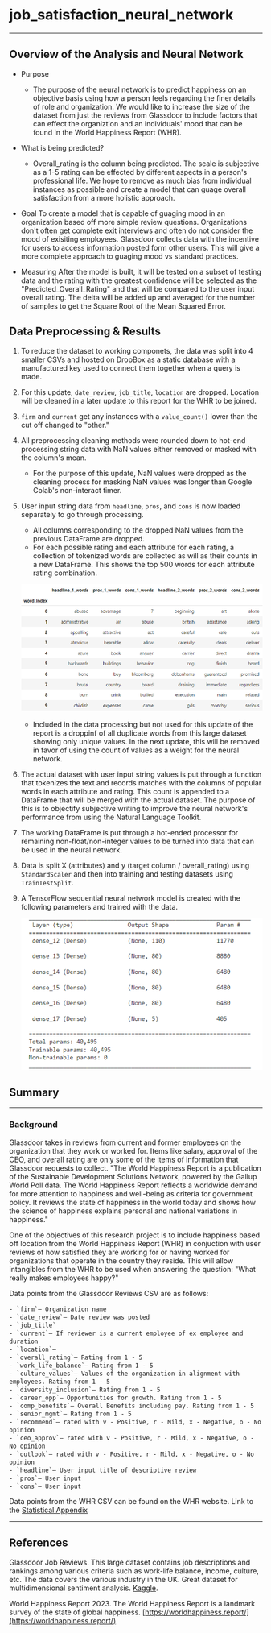 # job_satisfaction_neural_network

- - -

## Overview of the Analysis and Neural Network

- Purpose
    - The purpose of the neural network is to predict happiness on an objective basis using how a person feels regarding the finer details of role and organization. We would like to increase the size of the dataset from just the reviews from Glassdoor to include factors that can effect the organiztion and an individuals' mood that can be found in the World Happiness Report (WHR).

- What is being predicted?
    - Overall_rating is the column being predicted. The scale is subjective as a 1-5 rating can be effected by different aspects in a person's professional life. We hope to remove as much bias from individual instances as possible and create a model that can guage overall satisfaction from a more holistic approach.

- Goal
    To create a model that is capable of guaging mood in an organization based off more simple review questions. Organizations don't often get complete exit interviews and often do not consider the mood of exisiting employees. Glassdoor collects data with the incentive for users to access information posted form other users. This will give a more complete approach to guaging mood vs standard practices.

- Measuring
    After the model is built, it will be tested on a subset of testing data and the rating with the greatest confidence will be selected as the "Predicted_Overall_Rating" and that will be compared to the user input overall rating. The delta will be added up and averaged for the number of samples to get the Square Root of the Mean Squared Error.

## Data Preprocessing & Results

1. To reduce the dataset to working componets, the data was split into 4 smaller CSVs and hosted on DropBox as a static database with a manufactured key used to connect them together when a query is made.

2. For this update, `date_review`, `job_title`, `location` are dropped. Location will be cleaned in a later update to this report for the WHR to be joined.

3. `firm` and `current` get any instances with a `value_count()` lower than the cut off changed to "other."

4. All preprocessing cleaning methods were rounded down to hot-end processing string data with NaN values either removed or masked with the column's mean.
    - For the purpose of this update, NaN values were dropped as the cleaning process for masking NaN values was longer than Google Colab's non-interact timer.

5. User input string data from `headline`, `pros`, and `cons` is now loaded separately to go through processing.
    - All columns corresponding to the dropped NaN values from the previous DataFrame are dropped.
    - For each possible rating and each attribute for each rating, a collection of tokenized words are collected as will as their counts in a new DataFrame. This shows the top 500 words for each attribute rating combination.

    ![image1](/pictures/Screenshot%202023-06-12%20155707.png)

    - Included in the data processing but not used for this update of the report is a droppinf of all duplicate words from this large dataset showing only unique values. In the next update, this will be removed in favor of using the count of values as a weight for the neural network.

6. The actual dataset with user input string values is put through a function that tokenizes the text and records matches with the columns of popular words in each attribute and rating. This count is appended to a DataFrame that will be merged with the actual dataset. The purpose of this is to objectify subjective writing to improve the neural network's performance from using the Natural Language Toolkit.

7. The working DataFrame is put through a hot-ended processor for remaining non-float/non-integer values to be turned into data that can be used in the neural network.

8. Data is split X (attributes) and y (target column / overall_rating) using `StandardScaler` and then into training and testing datasets using `TrainTestSplit`.

9. A TensorFlow sequential neural network model is created with the following parameters and trained with the data.

    ![image2](/pictures/Screenshot%202023-06-12%20160440.png)

## Summary



- - -

### Background

Glassdoor takes in reviews from current and former employees on the organization that they work or worked for. Items like salary, approval of the CEO, and overall rating are only some of the items of information that Glassdoor requests to collect. "The World Happiness Report is a publication of the Sustainable Development Solutions Network, powered by the Gallup World Poll data. The World Happiness Report reflects a worldwide demand for more attention to happiness and well-being as criteria for government policy. It reviews the state of happiness in the world today and shows how the science of happiness explains personal and national variations in happiness."

One of the objectives of this research project is to include happiness based off location from the World Happiness Report (WHR) in conjuction with user reviews of how satisfied they are working for or having worked for organizations that operate in the country they reside. This will allow intangibles from the WHR to be used when answering the question: "What really makes employees happy?"

Data points from the Glassdoor Reviews CSV are as follows:

    - `firm`— Organization name
    - `date_review`— Date review was posted
    - `job_title`
    - `current`— If reviewer is a current employee of ex employee and duration
    - `location`—
    - `overall_rating`— Rating from 1 - 5
    - `work_life_balance`— Rating from 1 - 5
    - `culture_values`— Values of the organization in alignment with employees. Rating from 1 - 5
    - `diversity_inclusion`— Rating from 1 - 5
    - `career_opp`— Opportunities for growth. Rating from 1 - 5
    - `comp_benefits`— Overall Benefits including pay. Rating from 1 - 5
    - `senior_mgmt`— Rating from 1 - 5
    - `recommend`— rated with v - Positive, r - Mild, x - Negative, o - No opinion
    - `ceo_approv`— rated with v - Positive, r - Mild, x - Negative, o - No opinion
    - `outlook`— rated with v - Positive, r - Mild, x - Negative, o - No opinion
    - `headline`— User input title of descriptive review
    - `pros`— User input
    - `cons`— User input


Data points from the WHR CSV can be found on the WHR website. Link to the [Statistical Appendix](https://happiness-report.s3.amazonaws.com/2023/WHR+23_Statistical_Appendix.pdf)
    
- - -

## References

Glassdoor Job Reviews. This large dataset contains job descriptions and rankings among various criteria such as work-life balance, income, culture, etc. The data covers the various industry in the UK. Great dataset for multidimensional sentiment analysis. [Kaggle](https://www.kaggle.com/datasets/davidgauthier/glassdoor-job-reviews).

World Happiness Report 2023. The World Happiness Report is a landmark survey of the state of global happiness. [https://worldhappiness.report/](https://worldhappiness.report/)